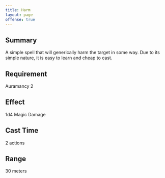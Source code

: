 ```yaml
---
title: Harm
layout: page
offense: true
---
```

## Summary
  A simple spell that will generically harm the target in some way. Due to its simple nature, it is easy to learn and cheap to cast.
## Requirement
  Auramancy 2
## Effect
  1d4 Magic Damage
## Cast Time
  2 actions
## Range
  30 meters
